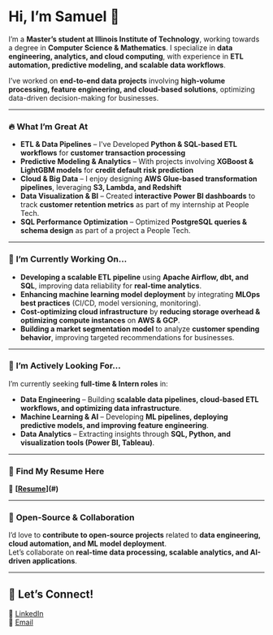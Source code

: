 # **Hi, I’m Samuel 👋**  

I’m a **Master’s student at Illinois Institute of Technology**, working towards a degree in **Computer Science & Mathematics**. I specialize in **data engineering, analytics, and cloud computing**, with experience in **ETL automation, predictive modeling, and scalable data workflows**.  

I’ve worked on **end-to-end data projects** involving **high-volume processing, feature engineering, and cloud-based solutions**, optimizing data-driven decision-making for businesses.  

---

### 🔥 **What I’m Great At**  
- **ETL & Data Pipelines** – I've Developed **Python & SQL-based ETL workflows** for **customer transaction processing**
- **Predictive Modeling & Analytics** – With projects involving **XGBoost & LightGBM models** for **credit default risk prediction**
- **Cloud & Big Data** – I enjoy designing **AWS Glue-based transformation pipelines**, leveraging **S3, Lambda, and Redshift**  
- **Data Visualization & BI** – Created **interactive Power BI dashboards** to track **customer retention metrics** as part of my internship at People Tech. 
- **SQL Performance Optimization** – Optimized **PostgreSQL queries & schema design** as part of a project a People Tech.  

---

### 🔭 **I’m Currently Working On...**  
- **Developing a scalable ETL pipeline** using **Apache Airflow, dbt, and SQL**, improving data reliability for **real-time analytics**.  
- **Enhancing machine learning model deployment** by integrating **MLOps best practices** (CI/CD, model versioning, monitoring).  
- **Cost-optimizing cloud infrastructure** by **reducing storage overhead & optimizing compute instances** on **AWS & GCP**.  
- **Building a market segmentation model** to analyze **customer spending behavior**, improving targeted recommendations for businesses.  

---

### 🚀 **I’m Actively Looking For...**  
I’m currently seeking **full-time & Intern roles** in:  
- **Data Engineering** – Building **scalable data pipelines, cloud-based ETL workflows, and optimizing data infrastructure**.  
- **Machine Learning & AI** – Developing **ML pipelines, deploying predictive models, and improving feature engineering**.  
- **Data Analytics** – Extracting insights through **SQL, Python, and visualization tools (Power BI, Tableau)**.   

---

### 📄 **Find My Resume Here**  
📂 **[[Resume](https://www.dropbox.com/scl/fi/10q6e7f0ocdn7agbns4lr/Resume-Samuel-Vijay-Srinivas-Vurity.pdf?rlkey=qdd60t454zzq97gqx7tkyly1h&st=cmrf05kw&dl=0)](#)**

---

### 🤝 **Open-Source & Collaboration**  
I’d love to **contribute to open-source projects** related to **data engineering, cloud automation, and ML model deployment**.  
Let’s collaborate on **real-time data processing, scalable analytics, and AI-driven applications**.  

---

## 📩 **Let’s Connect!**  
🔗 [LinkedIn](https://www.linkedin.com/in/samuelvurity/)  
📧 [Email](mailto:svurity@hawk.iit.edu)  
